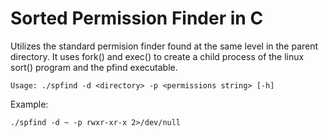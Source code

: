 # Sorted Permission Finder in C
Utilizes the standard permision finder found at the same level in the parent directory. It uses fork() and exec() to create a child process
of the linux sort() program and the pfind executable.

    Usage: ./spfind -d <directory> -p <permissions string> [-h]

Example:

    ./spfind -d ~ -p rwxr-xr-x 2>/dev/null
